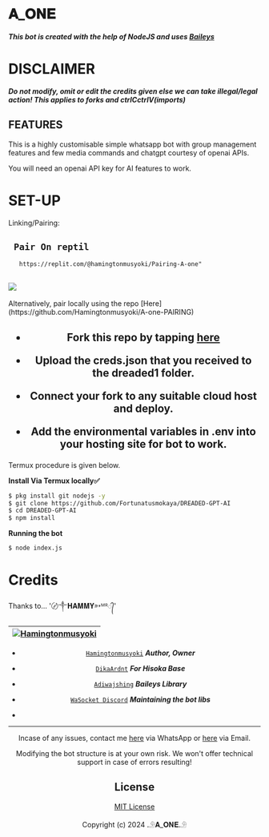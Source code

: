 # 𝐀_𝐎𝐍𝐄

***This bot is created with the help of NodeJS and uses [Baileys](https://github.com/adiwajshing/Baileys)***


# DISCLAIMER

***Do not modify, omit or edit the credits given else we can take illegal/legal action! 
This applies to forks and ctrlCctrlV(imports)***

## FEATURES
This is a highly customisable simple whatsapp bot with group management features and few media commands and chatgpt courtesy of openai APIs.

You will need an openai API key for AI features to work.

# SET-UP

Linking/Pairing:


## ` Pair On reptil`
       https://replit.com/@hamingtonmusyoki/Pairing-A-one"
<h2 align="left">  <a href="https://replit.com/@hamingtonmusyoki/Pairing-A-one"><img src="https://repl.it/badge/github/quiec/whatsasena" />
</a>
</h2>
Alternatively, pair locally using the repo [Here](https://github.com/Hamingtonmusyoki/A-one-PAIRING)

    
<h2 align="center">   

- Fork this repo by tapping  [here](https://github.com/Hamingtonmusyoki/A-one/fork)


- Upload the creds.json that you received to the dreaded1 folder.

- Connect your fork to any suitable cloud host and deploy.

- Add the environmental variables in .env into your hosting site for bot to work.
</h2>
 
     

     

 



Termux procedure is given below.
 

**Install Via Termux locally✅**


```bash
$ pkg install git nodejs -y
$ git clone https://github.com/Fortunatusmokaya/DREADED-GPT-AI
$ cd DREADED-GPT-AI
$ npm install
```


**Running the bot**
```bash
$ node index.js
```

# Credits

Thanks to... '〄༒𝐇𝐀𝐌𝐌𝐘➳ᴹᴿ᭄'

<div align="center">
  
| [![Hamingtonmusyoki](https://github.com/hamingtonmusyoki.png?lenght=50width=50)](https://github.com/Hamingtonmusyoki)|
|----|
* [`Hamingtonmusyoki`](https://github.com/hamingtonmusyoki) ***Author, Owner***

* [`DikaArdnt`](https://github.com/DikaArdnt) ***For Hisoka Base***
* [`Adiwajshing`](https://github.com/WhiskeySockets/Baileys) ***Baileys Library***
* [`WaSocket Discord`](https://discord.gg/WeJM5FP9GG) ***Maintaining the bot libs***

* 

---

Incase of any issues, contact me  [here](https://wa.me/+254799384249) via WhatsApp or [here](Hamingtonmusyokiofficial@gmail.com) via Email.

Modifying the bot structure is at your own risk. We won't offer technical support in case of errors resulting!


## License

[MIT License](https://github.com/Hamingtonmusyoki/A-one/blob/main/LICENSE)

Copyright (c) 2024 𓄂𝐀_𝐎𝐍𝐄𓄂


